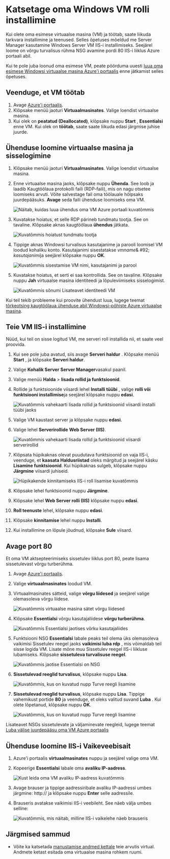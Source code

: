 <properties
    pageTitle="Oma esimese Windows VM IIS-i installimine | Microsoft Azure'i"
    description="Katsetada esimese Windows virtual arvuti, installides IIS-i ja pordi avamine 80 Azure'i portaalis."
    keywords=""
    services="virtual-machines-windows"
    documentationCenter=""
    authors="cynthn"
    manager="timlt"
    editor=""
    tags="azure-resource-manager"/>
<tags
    ms.service="virtual-machines-windows"
    ms.workload="infrastructure-services"
    ms.tgt_pltfrm="vm-windows"
    ms.devlang="na"
    ms.topic="article"
    ms.date="09/06/2016"
    ms.author="cynthn"/>

# <a name="experiment-with-installing-a-role-on-your-windows-vm"></a>Katsetage oma Windows VM rolli installimine
    
Kui olete oma esimese virtuaalse masina (VM) ja töötab, saate liikuda tarkvara installimine ja teenused. Selles õpetuses mõeldud me Server Manager kasutamine Windows Server VM IIS-i installimiseks. Seejärel loome on võrgu turvalisus rühma NSG avamine pordi 80 IIS-i liiklus Azure portaali abil. 

Kui te pole juba loonud oma esimese VM, peate pöörduma uuesti [luua oma esimese Windowsi virtuaalse masina Azure'i portaalis](virtual-machines-windows-hero-tutorial.md) enne jätkamist selles õpetuses.

## <a name="make-sure-the-vm-is-running"></a>Veenduge, et VM töötab

1. Avage [Azure'i portaalis](https://portal.azure.com).
2. Klõpsake menüü jaoturi **Virtuaalmasinates**. Valige loendist virtuaalse masina.
3. Kui olek on **peatatud (Deallocated)**, klõpsake nuppu **Start** , **Essentialsi** enne VM. Kui olek on **töötab**, saate saate liikuda edasi järgmise juhise juurde.

## <a name="connect-to-the-virtual-machine-and-sign-in"></a>Ühenduse loomine virtuaalse masina ja sisselogimine

1.  Klõpsake menüü jaoturi **Virtuaalmasinates**. Valige loendist virtuaalse masina.

3. Enne virtuaalse masina jaoks, klõpsake nuppu **Ühenda**. See loob ja laadib Kaugtöölaua protokolli faili (RDP-faili), mis on nagu otsetee loomiseks arvuti. Võite salvestage fail oma töölauale hõlpsaks juurdepääsuks. **Avage** seda faili ühenduse loomiseks oma VM.

    ![Näitab, kuidas luua ühendus oma VM Azure portaali kuvatõmmis](./media/virtual-machines-windows-hero-tutorial/connect.png)

4. Kuvatakse hoiatus, et selle RDP pärineb tundmatu tootja. See on tavaline. Klõpsake aknas kaugtöölaua **ühendus** jätkata.

    ![Kuvatõmmis hoiatust tundmatu tootja](./media/virtual-machines-windows-hero-tutorial/rdp-warn.png)

5. Tippige aknas Windowsi turvalisus kasutajanime ja parooli loomisel VM loodud kohaliku konto. Kasutajanimi sisestatakse *vmname*& #92; *kasutajanimi*ja seejärel klõpsake nuppu **OK**.

    ![Kuvatõmmis sisestamise VM nimi, kasutajanimi ja parool](./media/virtual-machines-windows-hero-tutorial/credentials.png)
    
6.  Kuvatakse hoiatus, et serti ei saa kontrollida. See on tavaline. Klõpsake nuppu **Jah** virtuaalse masina identiteedi ja lõpuleviimiseks sisselogimist.

    ![Kuvatõmmis sõnumi Lisateavet identiteedi VM](./media/virtual-machines-windows-hero-tutorial/cert-warning.png)


Kui teil tekib probleeme kui proovite ühendust luua, lugege teemat [tõrkeotsing kaugtöölaua ühenduse abil Windowsi-põhiste Azure virtuaalse masina](virtual-machines-windows-troubleshoot-rdp-connection.md).


## <a name="install-iis-on-your-vm"></a>Teie VM IIS-i installimine

Nüüd, kui teil on sisse logitud VM, me serveri roll installida nii, et saate veel proovida.

1. Kui see pole juba avatud, siis avage **Serveri haldur** . Klõpsake menüü **Start** , ja klõpsake **Serveri haldur**.
2. Valige **Kohalik Server** **Server Manager**vasakul paanil. 
3. Valige menüü **Halda** > **lisada rollid ja funktsioonid**.
4. Rollide ja funktsioonide viisardi lehel **Installi tüübi** , valige **rolli või funktsiooni installimise**ja seejärel klõpsake nuppu **edasi**.

    ![Kuvatõmmis vahekaarti lisada rollid ja funktsioonid viisardi installi tüübi jaoks](./media/virtual-machines-windows-hero-tutorial/role-wizard.png)

5. Valige VM kaustast server ja klõpsake nuppu **edasi**.
6. Valige lehel **Serverirollide** **Web Server (IIS)**.

    ![Kuvatõmmis vahekaarti lisada rollid ja funktsioonid viisardi serverirollid](./media/virtual-machines-windows-hero-tutorial/add-iis.png)

7. Klõpsata hüpikaknas olevat puudutava funktsioonid on vaja IIS-i, veenduge, et **kaasata Haldusriistad** oleks märgitud ja seejärel käsku **Lisamine funktsioonid**. Kui hüpikaknas sulgeb, klõpsake nuppu **Järgmine** viisardi juhiseid.

    ![Hüpikakende kinnitamiseks IIS-i roll lisamise kuvatõmmis](./media/virtual-machines-windows-hero-tutorial/confirm-add-feature.png)

8. Klõpsake lehel funktsioonid nuppu **Järgmine**.
9. Klõpsake lehel **Web Server rolli (IIS)** klõpsake nuppu **edasi**. 
10. **Roll teenuste** lehel, klõpsake nuppu **edasi**. 
11. Klõpsake **kinnitamise** lehel nuppu **Installi**. 
12. Kui installimine on lõpule jõudnud, klõpsake **Sule** viisard.



## <a name="open-port-80"></a>Avage port 80 

Et oma VM aktsepteerimiseks sissetulev liiklus port 80, peate lisama sissetulevast võrgu turberühma. 

1. Avage [Azure'i portaalis](https://portal.azure.com).
2. Valige **virtuaalmasinates** loodud VM.
3. Virtuaalmasinates sätteid, valige **võrgu liidesed** ja seejärel valige olemasoleva võrgu liidese.

    ![Kuvatõmmis virtuaalse masina sätet võrgu liidesed](./media/virtual-machines-windows-hero-tutorial/network-interface.png)

4. Klõpsake **Essentialsi** võrgu kasutajaliidese **võrgu turberühma**.

    ![Kuvatõmmis Essentialsi jaotises võrku kasutajaliides](./media/virtual-machines-windows-hero-tutorial/select-nsg.png)

5. Funktsiooni NSG **Essentialsi** labale peaks teil olema üks olemasoleva vaikimisi Sissetulev reegel jaoks **vaikimisi luba rdp** , mis võimaldab teil sisse logida VM. Lisate mõne muu Sissetulev reegel IIS-i liikluse lubamiseks. Klõpsake **sissetuleva turvalisuse reegel**.

    ![Kuvatõmmis jaotise Essentialsi on NSG](./media/virtual-machines-windows-hero-tutorial/inbound.png)

6. **Sissetulevad reeglid turvalisus**, klõpsake nuppu **Lisa**.

    ![Kuvatõmmis, kus on kuvatud nupp Turve reegli lisamine](./media/virtual-machines-windows-hero-tutorial/add-rule.png)

7. **Sissetulevad reeglid turvalisus**, klõpsake nuppu **Lisa**. Tippige vahemikust portide **80** ja veenduge, et oleks valitud suvand **Luba** . Kui olete lõpetanud, klõpsake nuppu **OK**.

    ![Kuvatõmmis, kus on kuvatud nupp Turve reegli lisamine](./media/virtual-machines-windows-hero-tutorial/port-80.png)
 
Lisateavet NSGs sissetulevate ja väljaminevate reegleid, lugege teemat [Luba välise juurdepääsu oma VM Azure portaalis](virtual-machines-windows-nsg-quickstart-portal.md)
 
## <a name="connect-to-the-default-iis-website"></a>Ühenduse loomine IIS-i Vaikeveebisait

1. Azure'i portaalis **virtuaalmasinates** nuppu ja seejärel valige oma VM.
2. Kopeerige **Essentialsi** labale oma **avaliku IP-aadress**.

    ![Kust leida oma VM avaliku IP-aadress kuvatõmmis](./media/virtual-machines-windows-hero-tutorial/ipaddress.png)

2. Avage brauser ja tippige aadressiribale avaliku IP-aadressi umbes järgmine: http://<publicIPaddress> ja klõpsake nuppu **Enter** selle aadressile.
3. Brauseris avatakse vaikimisi IIS-i veebileht. See näeb välja umbes selline:

    ![Kuvatõmmis, mis näitab, milline IIS-i vaikelehe näeb brauseris](./media/virtual-machines-windows-hero-tutorial/iis-default.png)

    

## <a name="next-steps"></a>Järgmised sammud

- Võite ka katsetada [manustamise andmed kettale](virtual-machines-windows-attach-disk-portal.md) teie arvutis virtual. Andmete ketast esitada oma virtuaalse masina rohkem ruumi.
